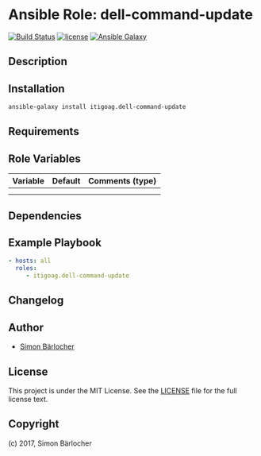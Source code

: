# Ansible Role: dell-command-update

[![Build Status](https://travis-ci.org/itigoag/ansible.dell-command-update.svg?branch=master)](https://travis-ci.org/itigoag/ansible.dell-command-update) [![license](https://img.shields.io/github/license/mashape/apistatus.svg)](https://sbaerlo.ch/licence) [![Ansible Galaxy](http://img.shields.io/badge/ansible--galaxy-dell-command-update-blue.svg)](https://galaxy.ansible.com/itigoag/dell-command-update)

## Description

## Installation

```bash
ansible-galaxy install itigoag.dell-command-update
```

## Requirements

## Role Variables

| Variable             | Default     | Comments (type)                                   |
| :---                 | :---        | :---                                              |
| | | |
| | | |

## Dependencies

## Example Playbook

```yml
- hosts: all
  roles:
     - itigoag.dell-command-update
```

## Changelog

## Author

* [Simon Bärlocher](https://sbaerlocher.ch)

## License

This project is under the MIT License. See the [LICENSE](https://sbaerlo.ch/licence) file for the full license text.

## Copyright

(c) 2017, Simon Bärlocher